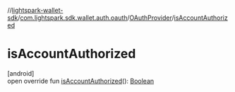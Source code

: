 //[lightspark-wallet-sdk](../../../index.md)/[com.lightspark.sdk.wallet.auth.oauth](../index.md)/[OAuthProvider](index.md)/[isAccountAuthorized](is-account-authorized.md)

# isAccountAuthorized

[android]\
open override fun [isAccountAuthorized](is-account-authorized.md)(): [Boolean](https://kotlinlang.org/api/latest/jvm/stdlib/kotlin/-boolean/index.html)
